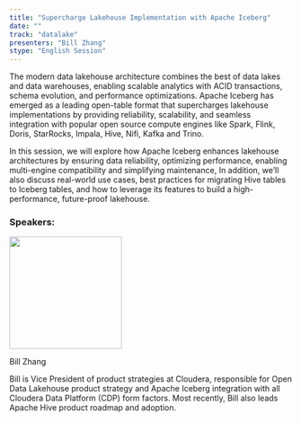 ```yaml
---
title: "Supercharge Lakehouse Implementation with Apache Iceberg"
date: ""
track: "datalake"
presenters: "Bill Zhang"
stype: "English Session"
---
```


The modern data lakehouse architecture combines the best of data lakes and data warehouses, enabling scalable analytics with ACID transactions, schema evolution, and performance optimizations. Apache Iceberg has emerged as a leading open-table format that supercharges lakehouse implementations by providing reliability, scalability, and seamless integration with popular open source compute engines like Spark, Flink, Doris, StarRocks, Impala, Hive, Nifi, Kafka and Trino.

In this session, we will explore how Apache Iceberg enhances lakehouse architectures by ensuring data reliability, optimizing performance, enabling multi-engine compatibility and simplifying maintenance,  In addition, we’ll also discuss real-world use cases, best practices for migrating Hive tables to Iceberg tables, and how to leverage its features to build a high-performance, future-proof lakehouse.

### Speakers:


<img src="https://sessionize.com/image/3658-400o400o1-7QN8vyMNv5mXWRii1Qrf8k.jpg" width="200" /><br/>

Bill Zhang

Bill is Vice President of product strategies at Cloudera, responsible for Open Data Lakehouse product strategy and Apache Iceberg integration with all Cloudera Data Platform (CDP) form factors.  Most recently, Bill also leads Apache Hive product roadmap and adoption.  

